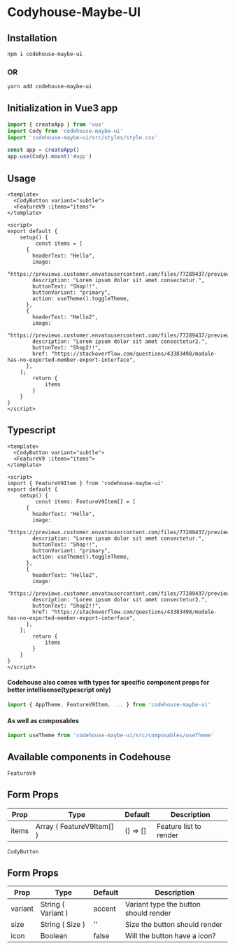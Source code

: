 # Codyhouse-Maybe-UI

## Installation

```bash
npm i codehouse-maybe-ui
```

### OR

```bash
yarn add codehouse-maybe-ui
```

## Initialization in Vue3 app

```javascript
import { createApp } from 'vue'
import Cody from 'codehouse-maybe-ui'
import 'codehouse-maybe-ui/src/styles/style.css'

const app = createApp()
app.use(Cody).mount('#app')
```

## Usage

```vue
<template>
  <CodyButton variant="subtle">
  <FeatureV9 :items="items">
</template>

<script>
export default {
    setup() {
         const items = [
      {
        headerText: "Hello",
        image:
          "https://previews.customer.envatousercontent.com/files/77289437/preview.jpg",
        description: "Lorem ipsum dolor sit amet consectetur.",
        buttonText: "Shop!!",
        buttonVariant: "primary",
        action: useTheme().toggleTheme,
      },
      {
        headerText: "Hello2",
        image:
          "https://previews.customer.envatousercontent.com/files/77289437/preview.jpg",
        description: "Lorem ipsum dolor sit amet consectetur2.",
        buttonText: "Shop2!!",
        href: "https://stackoverflow.com/questions/43383498/module-has-no-exported-member-export-interface",
      },
    ];
        return {
            items
        }
    }
}
</script>
```

## Typescript

```vue
<template>
  <CodyButton variant="subtle">
  <FeatureV9 :items="items">
</template>

<script>
import { FeatureV9Item } from 'codehouse-maybe-ui'
export default {
    setup() {
         const items: FeatureV9Item[] = [
      {
        headerText: "Hello",
        image:
          "https://previews.customer.envatousercontent.com/files/77289437/preview.jpg",
        description: "Lorem ipsum dolor sit amet consectetur.",
        buttonText: "Shop!!",
        buttonVariant: "primary",
        action: useTheme().toggleTheme,
      },
      {
        headerText: "Hello2",
        image:
          "https://previews.customer.envatousercontent.com/files/77289437/preview.jpg",
        description: "Lorem ipsum dolor sit amet consectetur2.",
        buttonText: "Shop2!!",
        href: "https://stackoverflow.com/questions/43383498/module-has-no-exported-member-export-interface",
      },
    ];
        return {
            items
        }
    }
}
</script>
```

#### Codehouse also comes with types for specific component props for better intellisense(typescript only)

```javascript
import { AppTheme, FeatureV9Item, ... } from 'codehouse-maybe-ui'
```

#### As well as composables

```javascript
import useTheme from 'codehouse-maybe-ui/src/composables/useTheme'
```

## Available components in Codehouse

`FeatureV9`

<h2>Form Props</h2>
<table class="styled-table">
    <thead>
        <tr>
            <th>Prop</th>
            <th>Type</th>
            <th>Default</th>
            <th>Description</th>
        </tr>
    </thead>
    <tbody>
        <tr>
            <td>items</td>
            <td>Array ( FeatureV9Item[] )</td>
            <td>() => []</td>
            <td>Feature list to render</td>
        </tr>
    </tbody>
</table>

`CodyButton`

<h2>Form Props</h2>
<table class="styled-table">
    <thead>
        <tr>
            <th>Prop</th>
            <th>Type</th>
            <th>Default</th>
            <th>Description</th>
        </tr>
    </thead>
    <tbody>
        <tr>
            <td>variant</td>
            <td>String ( Variant )</td>
            <td>accent</td>
            <td>Variant type the button should render</td>
        </tr>
        <tr>
            <td>size</td>
            <td>String ( Size )</td>
            <td>''</td>
            <td>Size the button should render</td>
        </tr>
        <tr>
            <td>icon</td>
            <td>Boolean</td>
            <td>false</td>
            <td>Will the button have a icon?</td>
        </tr>
        <tr>
    </tbody>
</table>
